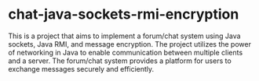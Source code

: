 # chat-java-sockets-rmi-encryption
This is a project that aims to implement a forum/chat system using Java sockets, Java RMI, and message encryption. The project utilizes the power of networking in Java to enable communication between multiple clients and a server. The forum/chat system provides a platform for users to exchange messages securely and efficiently.
